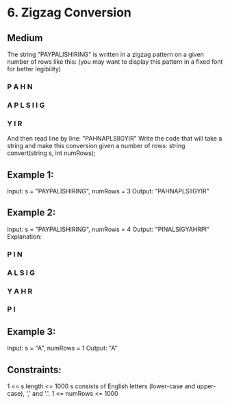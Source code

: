 # 6. Zigzag Conversion
## Medium
The string "PAYPALISHIRING" is written in a zigzag pattern on a given number of rows like this: (you may want to display this pattern in a fixed font for better legibility)

### P   A   H   N
### A P L S I I G
### Y   I   R

And then read line by line: "PAHNAPLSIIGYIR"
Write the code that will take a string and make this conversion given a number of rows:
string convert(string s, int numRows);
 
## Example 1:
Input: s = "PAYPALISHIRING", numRows = 3
Output: "PAHNAPLSIIGYIR"

## Example 2:
Input: s = "PAYPALISHIRING", numRows = 4
Output: "PINALSIGYAHRPI"
Explanation:
### P     I    N
### A   L S  I G
### Y A   H R
### P     I

## Example 3:
Input: s = "A", numRows = 1
Output: "A"
 
## Constraints:
1 <= s.length <= 1000
s consists of English letters (lower-case and upper-case), ',' and '.'.
1 <= numRows <= 1000
